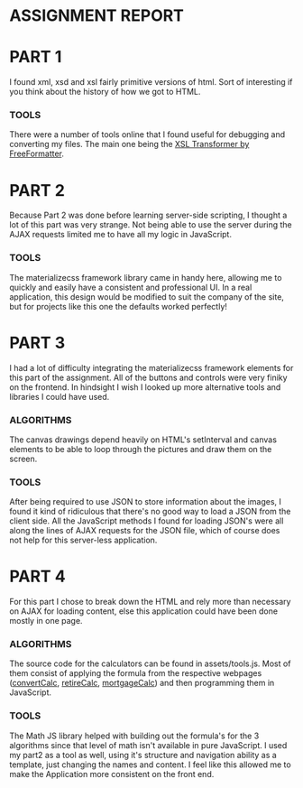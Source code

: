 ASSIGNMENT REPORT  
=======


# PART 1 
I found xml, xsd and xsl fairly primitive versions of html. Sort of interesting if you think about the history of how we got to HTML.

### TOOLS 
There were a number of tools online that I found useful for debugging and converting my files. The main one being the [XSL Transformer by FreeFormatter](https://www.freeformatter.com/xsl-transformer.html). 


# PART 2 
Because Part 2 was done before learning server-side scripting, I thought a lot of this part was very strange. Not being able to use the server during the AJAX requests limited me to have all my logic in JavaScript. 

### TOOLS 
The materializecss framework library came in handy here, allowing me to quickly and easily have a consistent and professional UI. In a real application, this design would be modified to suit the company of the site, but for projects like this one the defaults worked perfectly! 


# PART 3
I had a lot of difficulty integrating the materializecss framework elements for this part of the assignment. All of the buttons and controls were very finiky on the frontend. In hindsight I wish I looked up more alternative tools and libraries I could have used. 

### ALGORITHMS 
The canvas drawings depend heavily on HTML's setInterval and canvas elements to be able to loop through the pictures and draw them on the screen. 

### TOOLS 
After being required to use JSON to store information about the images, I found it kind of ridiculous that there's no good way to load a JSON from the client side. All the JavaScript methods I found for loading JSON's were all along the lines of AJAX requests for the JSON file, which of course does not help for this server-less application. 


# PART 4
For this part I chose to break down the HTML and rely more than necessary on AJAX for loading content, else this application could have been done mostly in one page. 

### ALGORITHMS 
The source code for the calculators can be found in assets/tools.js. Most of them consist of applying the formula from the respective webpages ([convertCalc](https://en.wikipedia.org/wiki/Conversion_of_units), [retireCalc](https://lifehacker.com/quickly-figure-out-your-retirement-number-with-this-equ-1463722765), [mortgageCalc](https://en.wikipedia.org/wiki/Mortgage_calculator#Monthly_payment_formula)) and then programming them in JavaScript. 

### TOOLS 
The Math JS library helped with building out the formula's for the 3 algorithms since that level of math isn't available in pure JavaScript. 
I used my part2 as a tool as well, using it's structure and navigation ability as a template, just changing the names and content. I feel like this allowed me to make the Application more consistent on the front end. 
